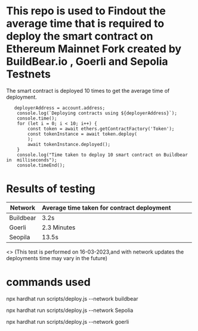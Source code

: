 # This repo is used to Findout the average time that is required to deploy the smart contract on Ethereum Mainnet Fork created by BuildBear.io , Goerli and Sepolia Testnets

The smart contract is deployed 10 times to get the average time of deployment.

```
   deployerAddress = account.address;
    console.log(`Deploying contracts using ${deployerAddress}`);
    console.time();
    for (let i = 0; i < 10; i++) {
        const token = await ethers.getContractFactory('Token');
        const tokenInstance = await token.deploy(
        );
        await tokenInstance.deployed();
    }
    console.log("Time taken to deploy 10 smart contract on Buildbear  in  milliseconds");
    console.timeEnd();
```

# Results of testing 


| Network   | Average time taken for contract deployment |     |     |     |
| --------- | ------------------------------------------ | --- | --- | --- |
| Buildbear | 3.2s                                       |     |     |     |
| Goerli    | 2.3 Minutes                                |     |     |     |
| Seopila   | 13.5s                                      |     |     |     |

<> (This test is performed on 16-03-2023,and with network updates the deployments time may vary in the future)

# commands used


npx hardhat run scripts/deploy.js --network buildbear

npx hardhat run scripts/deploy.js --network Sepolia

npx hardhat run scripts/deploy.js --network goerli
